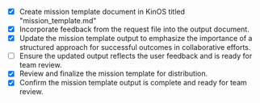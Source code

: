 - [x] Create mission template document in KinOS titled "mission_template.md"
- [x] Incorporate feedback from the request file into the output document.
- [x] Update the mission template output to emphasize the importance of a structured approach for successful outcomes in collaborative efforts.
- [ ] Ensure the updated output reflects the user feedback and is ready for team review.
- [x] Review and finalize the mission template for distribution.
- [x] Confirm the mission template output is complete and ready for team review.
